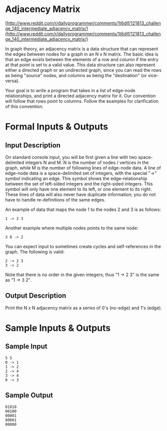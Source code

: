 # Adjacency Matrix

[http://www.reddit.com/r/dailyprogrammer/comments/1t6dlf/121813_challenge_140_intermediate_adjacency_matrix/](http://www.reddit.com/r/dailyprogrammer/comments/1t6dlf/121813_challenge_140_intermediate_adjacency_matrix/)

In graph theory, an adjacency matrix is a data structure that can represent the edges between nodes for a graph in an N x N matrix. The basic idea is that an edge exists between the elements of a row and column if the entry at that point is set to a valid value. This data structure can also represent either a directed graph or an undirected graph, since you can read the rows as being "source" nodes, and columns as being the "destination" (or vice-versa).

Your goal is to write a program that takes in a list of edge-node relationships, and print a directed adjacency matrix for it. Our convention will follow that rows point to columns. Follow the examples for clarification of this convention.

# Formal Inputs & Outputs
## Input Description
On standard console input, you will be first given a line with two space-delimited integers N and M. N is the number of nodes / vertices in the graph, while M is the number of following lines of edge-node data. A line of edge-node data is a space-delimited set of integers, with the special "->" symbol indicating an edge. This symbol shows the edge-relationship between the set of left-sided integers and the right-sided integers. This symbol will only have one element to its left, or one element to its right. These lines of data will also never have duplicate information; you do not have to handle re-definitions of the same edges.

An example of data that maps the node 1 to the nodes 2 and 3 is as follows:

    1 -> 2 3

Another example where multiple nodes points to the same node:

    3 8 -> 2

You can expect input to sometimes create cycles and self-references in the graph. The following is valid:

    2 -> 2 3
    3 -> 2

Note that there is no order in the given integers; thus "1 -> 2 3" is the same as "1 -> 3 2".

## Output Description
Print the N x N adjacency matrix as a series of 0's (no-edge) and 1's (edge).

# Sample Inputs & Outputs
## Sample Input
    5 5
    0 -> 1
    1 -> 2
    2 -> 4
    3 -> 4
    0 -> 3

## Sample Output
    01010
    00100
    00001
    00001
    00000
